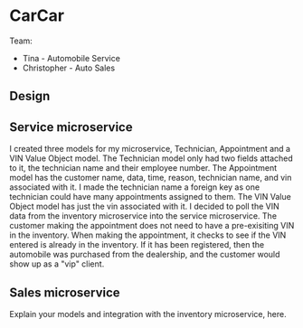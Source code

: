 # CarCar

Team:

* Tina - Automobile Service
* Christopher - Auto Sales

## Design

## Service microservice

I created three models for my microservice, Technician, Appointment and a VIN Value Object model. The Technician model only had two fields attached to it, the technician name and their employee number. The Appointment model has the customer name, data, time, reason, technician name, and vin associated with it. I made the technician name a foreign key as one technician could have many appointments assigned to them. The VIN Value Object model has just the vin associated with it. I decided to poll the VIN data from the inventory microservice into the service microservice. The customer making the appointment does not need to have a pre-exisiting VIN in the inventory. When making the appointment, it checks to see if the VIN entered is already in the inventory. If it has been registered, then the automobile was purchased from the dealership, and the customer would show up as a "vip" client.


## Sales microservice

Explain your models and integration with the inventory
microservice, here.
